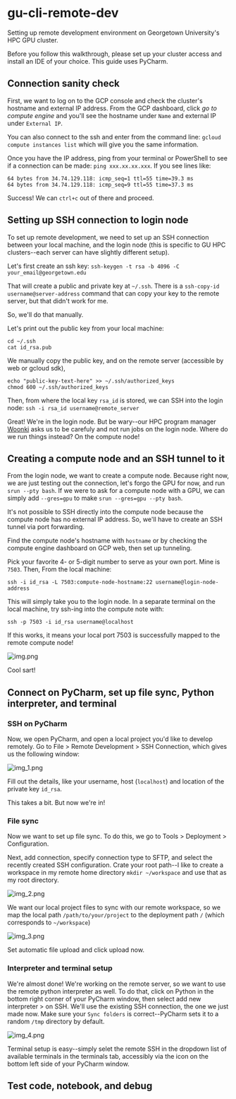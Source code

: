 # gu-cli-remote-dev

Setting up remote development environment on Georgetown University's HPC GPU cluster.

Before you follow this walkthrough, please set up your cluster access and install an IDE of your choice. This guide uses PyCharm.

## Connection sanity check

First, we want to log on to the GCP console and check the cluster's hostname and external IP address.
From the GCP dashboard, click _go to compute engine_ and you'll see the hostname under `Name` and external IP under `External IP`.

You can also connect to the ssh and enter from the command line: `gcloud compute instances list` which will give you the same information.

Once you have the IP address, ping from your terminal or PowerShell to see if a connection can be made:
`ping xxx.xx.xx.xxx`. If you see lines like:

```
64 bytes from 34.74.129.118: icmp_seq=1 ttl=55 time=39.3 ms
64 bytes from 34.74.129.118: icmp_seq=9 ttl=55 time=37.3 ms
```

Success! We can `ctrl+c` out of there and proceed.

## Setting up SSH connection to login node

To set up remote development, we need to set up an SSH connection between your local machine, and the login node (this is specific to GU HPC clusters--each server can have slightly different setup).

Let's first create an ssh key: ```ssh-keygen -t rsa -b 4096 -C your_email@georgetown.edu```

That will create a public and private key at `~/.ssh`. There is a `ssh-copy-id username@server-address` command that can copy your key to the remote server, but that didn't work for me.

So, we'll do that manually.

Let's print out the public key from your local machine:
```
cd ~/.ssh
cat id_rsa.pub
```
We manually copy the public key, and on the remote server (accessible by web or gcloud sdk),

```angular2html
echo "public-key-text-here" >> ~/.ssh/authorized_keys
chmod 600 ~/.ssh/authorized_keys
```

Then, from where the local key `rsa_id` is stored, we can SSH into the login node:
`ssh -i rsa_id username@remote_server`

Great! We're in the login node. But be wary--our HPC program manager [Woonki](mailto:chung@georgetown.edu) asks us to be carefuly and not run jobs on the login node.
Where do we run things instead? On the compute node!

## Creating a compute node and an SSH tunnel to it

From the login node, we want to create a compute node. Because right now, we are just testing out the connection, let's forgo the GPU for now, and run
`srun --pty bash`. If we were to ask for a compute node with a GPU, we can simply add `--gres=gpu` to make `srun --gres=gpu --pty bash`.

It's not possible to SSH directly into the compute node because the compute node has no external IP address. So, we'll have to create an SSH tunnel via port forwarding.

Find the compute node's hostname with `hostname` or by checking the compute engine dashboard on GCP web, then set up tunneling.

Pick your favorite 4- or 5-digit number to serve as your own port. Mine is `7503`.
Then, From the local machine:
```angular2html
ssh -i id_rsa -L 7503:compute-node-hostname:22 username@login-node-address
```

This will simply take you to the login node. In a separate terminal on the local machine, try ssh-ing into the compute note with:

```angular2html
ssh -p 7503 -i id_rsa username@localhost
```

If this works, it means your local port 7503 is successfully mapped to the remote compute node!

![img.png](img.png)

Cool sart!

## Connect on PyCharm, set up file sync, Python interpreter, and terminal

### SSH on PyCharm
Now, we open PyCharm, and open a local project you'd like to develop remotely.
Go to File > Remote Development > SSH Connection, which gives us the following window:

![img_1.png](img_1.png)

Fill out the details, like your username, host (`localhost`) and location of the private key `id_rsa`.

This takes a bit. But now we're in!

### File sync
Now we want to set up file sync. To do this, we go to Tools > Deployment > Configuration.

Next, add connection, specify connection type to SFTP, and select the recently created SSH configuration. Crate your root path--I like to create a workspace in my remote home directory
`mkdir ~/workspace` and use that as my root directory.

![img_2.png](img_2.png)

We want our local project files to sync with our remote workspace, so we map the local path `/path/to/your/project` to the deployment path `/` (which corresponds to `~/workspace`)

![img_3.png](img_3.png)

Set automatic file upload and click upload now.

### Interpreter and terminal setup

We're almost done! We're working on the remote server, so we want to use the remote python interpreter as well. To do that, click on Python in the bottom right corner of your PyCharm window, then 
select add new interpreter > on SSH. We'll use the existing SSH connection, the one we just made now. Make sure your `Sync folders` is correct--PyCharm sets it to a random `/tmp` directory by default.

![img_4.png](img_4.png)

Terminal setup is easy--simply selet the remote SSH in the dropdown list of available terminals in the terminals tab, accessibly via the icon on the bottom left side of your PyCharm window.

## Test code, notebook, and debug


